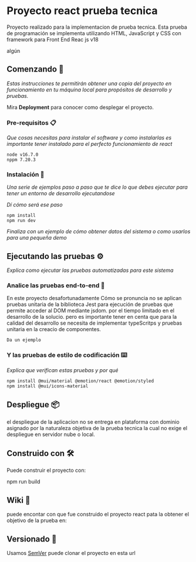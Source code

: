 # Proyecto react prueba tecnica 

Proyecto realizado para la implementacion de prueba tecnica. Esta prueba de programación se implementa utilizando HTML, JavaScript y CSS con framework para Front End Reac js v18

algún 

## Comenzando 🚀

_Estas instrucciones te permitirán obtener una copia del proyecto en funcionamiento en tu máquina local para propósitos de desarrollo y pruebas._

Mira **Deployment** para conocer como desplegar el proyecto.


### Pre-requisitos 📋

_Que cosas necesitas para instalar el software y como instalarlas es importante tener instalado  para el perfecto funcionamiento de react_

```
node v16.7.0
nppm 7.20.3
```

### Instalación 🔧

_Una serie de ejemplos paso a paso que te dice lo que debes ejecutar para tener un entorno de desarrollo ejecutandose_

_Dí cómo será ese paso_

```
npm install
npm run dev 
```


_Finaliza con un ejemplo de cómo obtener datos del sistema o como usarlos para una pequeña demo_

## Ejecutando las pruebas ⚙️

_Explica como ejecutar las pruebas automatizadas para este sistema_

### Analice las pruebas end-to-end 🔩
En este proyecto desafortunadamente
Cómo se pronuncia no se aplican pruebas unitaria de la biblioteca Jest para ejecución de pruebas que permite acceder al DOM mediante jsdom. por el tiempo limitado en el desarrollo de la solucio. pero es importante tener en centa que para la calidad del desarrollo se necesita de implementar typeScritps y pruebas unitaria en la creacio de componentes.

``` 
Da un ejemplo
``` 

### Y las pruebas de estilo de codificación ⌨️

_Explica que verifican estas pruebas y por qué_

```
npm install @mui/material @emotion/react @emotion/styled
npm install @mui/icons-material
```

## Despliegue 📦

el despliegue de la aplicacion no se entrega en plataforma con dominio asignado por la naturaleza objetiva de la prueba tecnica la cual no exige el despliegue en servidor nube o local.

## Construido con 🛠️

Puede construir el proyecto con:

npm run build


## Wiki 📖

puede encontar con que fue construido el proyecto react pata la obtener el objetivo de la prueba en:

## Versionado 📌

Usamos [SemVer](https://github.com/jeisondpl/sfcolombia/edit/main/README.md) puede clonar el proyecto en esta url
